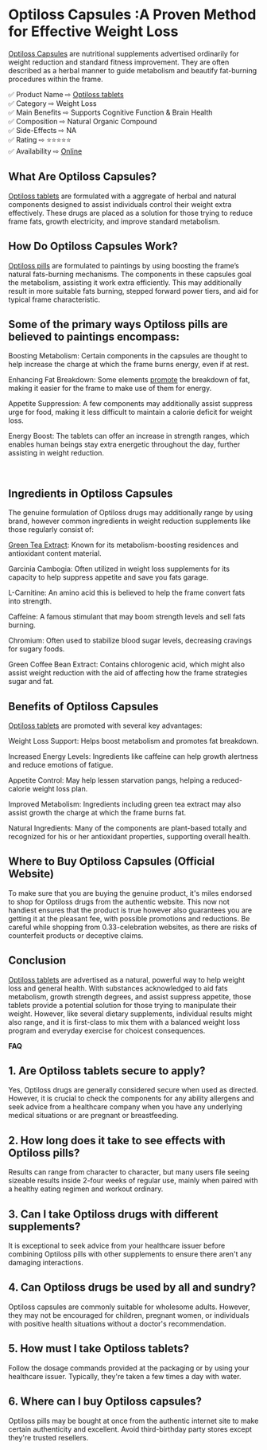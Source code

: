<h1><strong>Optiloss Capsules :A Proven Method for Effective Weight Loss</strong></h1>
<p><a href="https://supplementsme.com/buy/Optilosscapsules"><span style="font-weight: 400;">Optiloss Capsules</span></a><span style="font-weight: 400;"> are nutritional supplements advertised ordinarily for weight reduction and standard fitness improvement. They are often described as a herbal manner to guide metabolism and beautify fat-burning procedures within the frame.</span></p>
<p>✅ Product Name ⇨ <a href="https://supplementsme.com/buy/Optilosscapsules"><span style="font-weight: 400;">Optiloss tablets</span></a><br />✅ Category ⇨ Weight Loss<br />✅ Main Benefits ⇨ Supports Cognitive Function &amp; Brain Health<br />✅ Composition ⇨ Natural Organic Compound<br />✅ Side-Effects ⇨ NA<br />✅ Rating ⇨ ⭐⭐⭐⭐⭐<br />✅ Availability ⇨ <a href="https://supplementsme.com/buy/Optilosscapsules">Online</a></p>
<h2><strong>What Are Optiloss Capsules?</strong></h2>
<p><a href="https://supplementsme.com/buy/Optilosscapsules"><span style="font-weight: 400;">Optiloss tablets</span></a><span style="font-weight: 400;"> are formulated with a aggregate of herbal and natural components designed to assist individuals control their weight extra effectively. These drugs are placed as a solution for those trying to reduce frame fats, growth electricity, and improve standard metabolism.</span></p>
<h2><strong>How Do Optiloss Capsules Work?</strong></h2>
<p><a href="https://supplementsme.com/buy/Optilosscapsules"><span style="font-weight: 400;">Optiloss pills</span></a><span style="font-weight: 400;"> are formulated to paintings by using boosting the frame&rsquo;s natural fats-burning mechanisms. The components in these capsules goal the metabolism, assisting it work extra efficiently. This may additionally result in more suitable fats burning, stepped forward power tiers, and aid for typical frame characteristic.</span></p>
<h2><strong>Some of the primary ways Optiloss pills are believed to paintings encompass:</strong></h2>
<p><span style="font-weight: 400;">Boosting Metabolism: Certain components in the capsules are thought to help increase the charge at which the frame burns energy, even if at rest.</span></p>
<p><span style="font-weight: 400;">Enhancing Fat Breakdown: Some elements </span><a href="https://supplementsme.com/buy/Optilosscapsules"><span style="font-weight: 400;">promote</span></a><span style="font-weight: 400;"> the breakdown of fat, making it easier for the frame to make use of them for energy.</span></p>
<p><span style="font-weight: 400;">Appetite Suppression: A few components may additionally assist suppress urge for food, making it less difficult to maintain a calorie deficit for weight loss.</span></p>
<p><span style="font-weight: 400;">Energy Boost: The tablets can offer an increase in strength ranges, which enables human beings stay extra energetic throughout the day, further assisting in weight reduction.</span></p>
<p>&nbsp;</p>
<h2><strong>Ingredients in Optiloss Capsules</strong></h2>
<p><span style="font-weight: 400;">The genuine formulation of Optiloss drugs may additionally range by using brand, however common ingredients in weight reduction supplements like those regularly consist of:</span></p>
<p><a href="https://supplementsme.com/buy/Optilosscapsules"><span style="font-weight: 400;">Green Tea Extract</span></a><span style="font-weight: 400;">: Known for its metabolism-boosting residences and antioxidant content material.</span></p>
<p><span style="font-weight: 400;">Garcinia Cambogia: Often utilized in weight loss supplements for its capacity to help suppress appetite and save you fats garage.</span></p>
<p><span style="font-weight: 400;">L-Carnitine: An amino acid this is believed to help the frame convert fats into strength.</span></p>
<p><span style="font-weight: 400;">Caffeine: A famous stimulant that may boom strength levels and sell fats burning.</span></p>
<p><span style="font-weight: 400;">Chromium: Often used to stabilize blood sugar levels, decreasing cravings for sugary foods.</span></p>
<p><span style="font-weight: 400;">Green Coffee Bean Extract: Contains chlorogenic acid, which might also assist weight reduction with the aid of affecting how the frame strategies sugar and fat.</span></p>
<h2><strong>Benefits of Optiloss Capsules</strong></h2>
<p><a href="https://supplementsme.com/buy/Optilosscapsules"><span style="font-weight: 400;">Optiloss tablets</span></a><span style="font-weight: 400;"> are promoted with several key advantages:</span></p>
<p><span style="font-weight: 400;">Weight Loss Support: Helps boost metabolism and promotes fat breakdown.</span></p>
<p><span style="font-weight: 400;">Increased Energy Levels: Ingredients like caffeine can help growth alertness and reduce emotions of fatigue.</span></p>
<p><span style="font-weight: 400;">Appetite Control: May help lessen starvation pangs, helping a reduced-calorie weight loss plan.</span></p>
<p><span style="font-weight: 400;">Improved Metabolism: Ingredients including green tea extract may also assist growth the charge at which the frame burns fat.</span></p>
<p><span style="font-weight: 400;">Natural Ingredients: Many of the components are plant-based totally and recognized for his or her antioxidant properties, supporting overall health.</span></p>
<h2><strong>Where to Buy Optiloss Capsules (Official Website)</strong></h2>
<p><span style="font-weight: 400;">To make sure that you are buying the genuine product, it's miles endorsed to shop for Optiloss drugs from the authentic website. This now not handiest ensures that the product is true however also guarantees you are getting it at the pleasant fee, with possible promotions and reductions. Be careful while shopping from 0.33-celebration websites, as there are risks of counterfeit products or deceptive claims.</span></p>
<h2><strong>Conclusion</strong></h2>
<p><a href="https://supplementsme.com/buy/Optilosscapsules"><span style="font-weight: 400;">Optiloss tablets</span></a><span style="font-weight: 400;"> are advertised as a natural, powerful way to help weight loss and general health. With substances acknowledged to aid fats metabolism, growth strength degrees, and assist suppress appetite, those tablets provide a potential solution for those trying to manipulate their weight. However, like several dietary supplements, individual results might also range, and it is first-class to mix them with a balanced weight loss program and everyday exercise for choicest consequences.</span></p>
<p><strong>FAQ</strong></p>
<h2><strong>1. Are Optiloss tablets secure to apply?&nbsp;</strong></h2>
<p><span style="font-weight: 400;">Yes, Optiloss drugs are generally considered secure when used as directed. However, it is crucial to check the components for any ability allergens and seek advice from a healthcare company when you have any underlying medical situations or are pregnant or breastfeeding.</span></p>
<h2><strong>2. How long does it take to see effects with Optiloss pills?&nbsp;</strong></h2>
<p><span style="font-weight: 400;">Results can range from character to character, but many users file seeing sizeable results inside 2-four weeks of regular use, mainly when paired with a healthy eating regimen and workout ordinary.</span></p>
<h2><strong>3. Can I take Optiloss drugs with different supplements?&nbsp;</strong></h2>
<p><span style="font-weight: 400;">It is exceptional to seek advice from your healthcare issuer before combining Optiloss pills with other supplements to ensure there aren't any damaging interactions.</span></p>
<h2><strong>4. Can Optiloss drugs be used by all and sundry?&nbsp;</strong></h2>
<p><span style="font-weight: 400;">Optiloss capsules are commonly suitable for wholesome adults. However, they may not be encouraged for children, pregnant women, or individuals with positive health situations without a doctor's recommendation.</span></p>
<h2><strong>5. How must I take Optiloss tablets?&nbsp;</strong></h2>
<p><span style="font-weight: 400;">Follow the dosage commands provided at the packaging or by using your healthcare issuer. Typically, they're taken a few times a day with water.</span></p>
<h2><strong>6. Where can I buy Optiloss capsules?&nbsp;</strong></h2>
<p><span style="font-weight: 400;">Optiloss pills may be bought at once from the authentic internet site to make certain authenticity and excellent. Avoid third-birthday party stores except they're trusted resellers.</span></p>
<p><br /><br /><br /></p>
